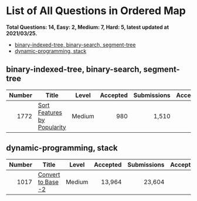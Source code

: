 # List of All Questions in Ordered Map

**Total Questions: 14, Easy: 2, Medium: 7, Hard: 5, latest updated at 2021/03/25.**

- [binary-indexed-tree, binary-search, segment-tree](#binary-indexed-tree-binary-search-segment-tree)
- [dynamic-programming, stack](#dynamic-programming-stack)

## binary-indexed-tree, binary-search, segment-tree

|Number|                                         Title                                          |Level |Accepted|Submissions|Acceptance|
|-----:|----------------------------------------------------------------------------------------|:----:|-------:|----------:|---------:|
|  1772|[Sort Features by Popularity](https://leetcode.com/problems/sort-features-by-popularity)|Medium|     980|      1,510|       65%|


## dynamic-programming, stack

|Number|                                Title                                |Level |Accepted|Submissions|Acceptance|
|-----:|---------------------------------------------------------------------|:----:|-------:|----------:|---------:|
|  1017|[Convert to Base -2](https://leetcode.com/problems/convert-to-base-2)|Medium|  13,964|     23,604|       59%|


